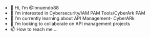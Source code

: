 - 👋 Hi, I’m @Innuendo88
- 👀 I’m interested in Cybersecurity/IAM PAM Tools/CyberArk PAM
- 🌱 I’m currently learning about API Management- CyberARk
- 💞️ I’m looking to collaborate on API management projects
- 📫 How to reach me ...

<!---
Innuendo88/Innuendo88 is a ✨ special ✨ repository because its `README.md` (this file) appears on your GitHub profile.
You can click the Preview link to take a look at your changes.
--->
